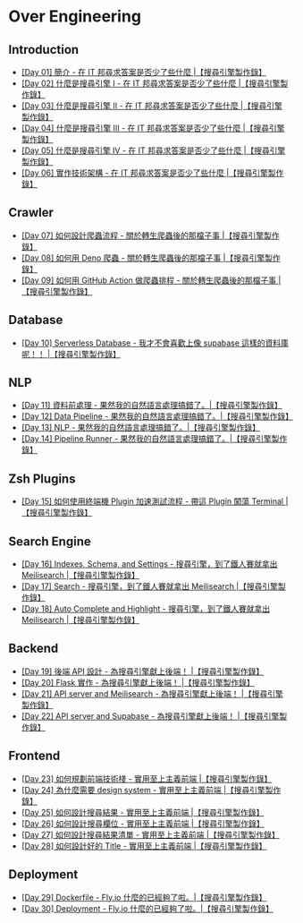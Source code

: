 # Over Engineering


## Introduction

- [\[Day 01\] 簡介 - 在 IT 邦尋求答案是否少了些什麼 |【搜尋引擎製作錄】](./articles/01_introduction.md)
- [\[Day 02\] 什麼是搜尋引擎 I - 在 IT 邦尋求答案是否少了些什麼 |【搜尋引擎製作錄】](./articles/02_what_is_search_engine_I.md)
- [\[Day 03\] 什麼是搜尋引擎 II - 在 IT 邦尋求答案是否少了些什麼 |【搜尋引擎製作錄】](./articles/03_what_is_search_engine_II.md)
- [\[Day 04\] 什麼是搜尋引擎 III - 在 IT 邦尋求答案是否少了些什麼 |【搜尋引擎製作錄】](./articles/04_what_is_search_engine_III.md)
- [\[Day 05\] 什麼是搜尋引擎 IV - 在 IT 邦尋求答案是否少了些什麼 |【搜尋引擎製作錄】](./articles/05_what_is_search_engine_IV.md)
- [\[Day 06\] 實作技術架構 - 在 IT 邦尋求答案是否少了些什麼 |【搜尋引擎製作錄】](./articles/06_architecture.md)


## Crawler

- [\[Day 07\] 如何設計爬蟲流程 - 關於轉生爬蟲後的那檔子事 |【搜尋引擎製作錄】](./articles/07_crawler_I.md)
- [\[Day 08\] 如何用 Deno 爬蟲 - 關於轉生爬蟲後的那檔子事 |【搜尋引擎製作錄】](./articles/08_crawler_II.md)
- [\[Day 09\] 如何用 GitHub Action 做爬蟲排程 - 關於轉生爬蟲後的那檔子事 |【搜尋引擎製作錄】](./articles/09_crawler_III.md)


## Database

- [\[Day 10\] Serverless Database - 我才不會喜歡上像 supabase 這樣的資料庫呢！！ |【搜尋引擎製作錄】](./articles/10_supabase.md)


## NLP

- [\[Day 11\] 資料前處理 - 果然我的自然語言處理搞錯了。|【搜尋引擎製作錄】](./articles/11_data_processing_I.md)
- [\[Day 12\] Data Pipeline - 果然我的自然語言處理搞錯了。|【搜尋引擎製作錄】](./articles/12_data_processing_II.md)
- [\[Day 13\] NLP - 果然我的自然語言處理搞錯了。|【搜尋引擎製作錄】](./articles/13_data_processing_III.md)
- [\[Day 14\] Pipeline Runner - 果然我的自然語言處理搞錯了。|【搜尋引擎製作錄】](./articles/14_data_processing_IV.md)


## Zsh Plugins

- [\[Day 15\] 如何使用終端機 Plugin 加速測試流程 - 帶這 Plugin 闖蕩 Terminal |【搜尋引擎製作錄】](./articles/15_ms_plugin.md)


## Search Engine

- [\[Day 16\] Indexes, Schema, and Settings - 搜尋引擎，到了鐵人賽就拿出 Meilisearch |【搜尋引擎製作錄】](./articles/16_search_engine_index_schema_setting.md)
- [\[Day 17\] Search - 搜尋引擎，到了鐵人賽就拿出 Meilisearch |【搜尋引擎製作錄】](./articles/17_search_engine_search.md)
- [\[Day 18\] Auto Complete and Highlight - 搜尋引擎，到了鐵人賽就拿出 Meilisearch |【搜尋引擎製作錄】](./articles/18_search_engine_highlight_and_auto_complete.md)


## Backend

- [\[Day 19\] 後端 API 設計 - 為搜尋引擎獻上後端！ |【搜尋引擎製作錄】](./articles/19_backend_api_design.md)
- [\[Day 20\] Flask 實作 - 為搜尋引擎獻上後端！ |【搜尋引擎製作錄】](./articles/20_backend_flask.md)
- [\[Day 21\] API server and Meilisearch - 為搜尋引擎獻上後端！ |【搜尋引擎製作錄】](./articles/21_backend_meilisearch.md)
- [\[Day 22\] API server and Supabase - 為搜尋引擎獻上後端！ |【搜尋引擎製作錄】](./articles/22_backend_supabase.md)


## Frontend

- [\[Day 23\] 如何規劃前端技術棧 - 實用至上主義前端 |【搜尋引擎製作錄】](./articles/23_frontend_tech_stack.md)
- [\[Day 24\] 為什麼需要 design system - 實用至上主義前端 |【搜尋引擎製作錄】](./articles/24_frontend_design.md)
- [\[Day 25\] 如何設計搜尋結果 - 實用至上主義前端 |【搜尋引擎製作錄】](./articles/25_frontend_result.md)
- [\[Day 26\] 如何設計搜尋欄位 - 實用至上主義前端 |【搜尋引擎製作錄】](./articles/26_frontend_combobox.md)
- [\[Day 27\] 如何設計搜尋結果清單 - 實用至上主義前端 |【搜尋引擎製作錄】](./articles/27_frontend_result_list.md)
- [\[Day 28\] 如何設計好的 Title - 實用至上主義前端 |【搜尋引擎製作錄】](./articles/28_frontend_title.md)


## Deployment

- [\[Day 29\] Dockerfile - Fly.io 什麼的已經夠了啦。|【搜尋引擎製作錄】](./articles/29_deployment_docker.md)
- [\[Day 30\] Deployment - Fly.io 什麼的已經夠了啦。|【搜尋引擎製作錄】](./articles/30_deployment_fly_io.md)
